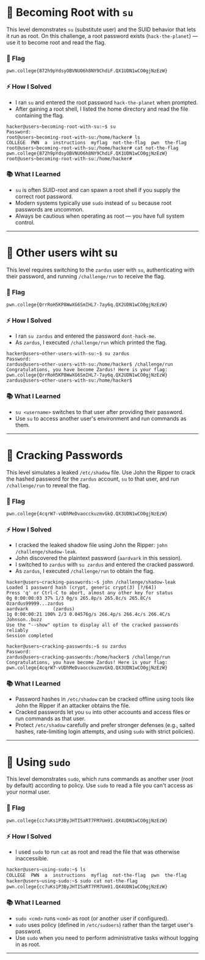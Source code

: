 # 🔹 Becoming Root with `su`

This level demonstrates `su` (substitute user) and the SUID behavior that lets it run as root. On this challenge, a root password exists (`hack-the-planet`) — use it to become root and read the flag.

### 🏴 Flag

`pwn.college{872h9pYdsyOBVNUO6h8NY9ChdiF.QX1UDN1wCO0gjNzEzW}`

### ⚡ How I Solved

* I ran `su` and entered the root password `hack-the-planet` when prompted.
* After gaining a root shell, I listed the home directory and read the file containing the flag.

```
hacker@users~becoming-root-with-su:~$ su
Password:
root@users~becoming-root-with-su:/home/hacker# ls
COLLEGE  PWN  a  instructions  myflag  not-the-flag  pwn  the-flag
root@users~becoming-root-with-su:/home/hacker# cat not-the-flag
pwn.college{872h9pYdsyOBVNUO6h8NY9ChdiF.QX1UDN1wCO0gjNzEzW}
root@users~becoming-root-with-su:/home/hacker#
```

### 📚 What I Learned

* `su` is often SUID-root and can spawn a root shell if you supply the correct root password.
* Modern systems typically use `sudo` instead of `su` because root passwords are uncommon.
* Always be cautious when operating as root — you have full system control.

---
# 🔹 Other users wiht su

This level requires switching to the `zardus` user with `su`, authenticating with their password, and running `/challenge/run` to receive the flag.

### 🏴 Flag

`pwn.college{QrrRoH5KP8WwXG6SmIHL7-7ay6q.QX2UDN1wCO0gjNzEzW}`

### ⚡ How I Solved

* I ran `su zardus` and entered the password `dont-hack-me`.
* As `zardus`, I executed `/challenge/run` which printed the flag.

```
hacker@users~other-users-with-su:~$ su zardus
Password:
zardus@users~other-users-with-su:/home/hacker$ /challenge/run
Congratulations, you have become Zardus! Here is your flag:
pwn.college{QrrRoH5KP8WwXG6SmIHL7-7ay6q.QX2UDN1wCO0gjNzEzW}
zardus@users~other-users-with-su:/home/hacker$
```

### 📚 What I Learned

* `su <username>` switches to that user after providing their password.
* Use `su` to access another user's environment and run commands as them.

---
# 🔹 Cracking Passwords

This level simulates a leaked `/etc/shadow` file. Use John the Ripper to crack the hashed password for the `zardus` account, `su` to that user, and run `/challenge/run` to reveal the flag.

### 🏴 Flag

`pwn.college{4cqrW7-vUDhMeDvaocckuzmvGkQ.QX3UDN1wCO0gjNzEzW}`

### ⚡ How I Solved

* I cracked the leaked shadow file using John the Ripper: `john /challenge/shadow-leak`.
* John discovered the plaintext password (`aardvark` in this session).
* I switched to `zardus` with `su zardus` and entered the cracked password.
* As `zardus`, I executed `/challenge/run` to obtain the flag.

```
hacker@users~cracking-passwords:~$ john /challenge/shadow-leak
Loaded 1 password hash (crypt, generic crypt(3) [?/64])
Press 'q' or Ctrl-C to abort, almost any other key for status
0g 0:00:00:03 37% 1/3 0g/s 265.8p/s 265.8c/s 265.8C/s Ozardus99999...zardus
aardvark         (zardus)
1g 0:00:00:21 100% 2/3 0.04576g/s 266.4p/s 266.4c/s 266.4C/s Johnson..buzz
Use the "--show" option to display all of the cracked passwords reliably
Session completed

hacker@users~cracking-passwords:~$ su zardus
Password:
zardus@users~cracking-passwords:/home/hacker$ /challenge/run
Congratulations, you have become Zardus! Here is your flag:
pwn.college{4cqrW7-vUDhMeDvaocckuzmvGkQ.QX3UDN1wCO0gjNzEzW}
```

### 📚 What I Learned

* Password hashes in `/etc/shadow` can be cracked offline using tools like John the Ripper if an attacker obtains the file.
* Cracked passwords let you `su` into other accounts and access files or run commands as that user.
* Protect `/etc/shadow` carefully and prefer stronger defenses (e.g., salted hashes, rate-limiting login attempts, and using `sudo` with strict policies).

---
# 🔹 Using `sudo`

This level demonstrates `sudo`, which runs commands as another user (root by default) according to policy. Use `sudo` to read a file you can't access as your normal user.

### 🏴 Flag

`pwn.college{cc7uKs1P3ByJHTISaRT7FM7Um91.QX4UDN1wCO0gjNzEzW}`

### ⚡ How I Solved

* I used `sudo` to run `cat` as root and read the file that was otherwise inaccessible.

```bash
hacker@users~using-sudo:~$ ls
COLLEGE  PWN  a  instructions  myflag  not-the-flag  pwn  the-flag
hacker@users~using-sudo:~$ sudo cat not-the-flag
pwn.college{cc7uKs1P3ByJHTISaRT7FM7Um91.QX4UDN1wCO0gjNzEzW}
```

### 📚 What I Learned

* `sudo <cmd>` runs `<cmd>` as root (or another user if configured).
* `sudo` uses policy (defined in `/etc/sudoers`) rather than the target user's password.
* Use `sudo` when you need to perform administrative tasks without logging in as root.

---
